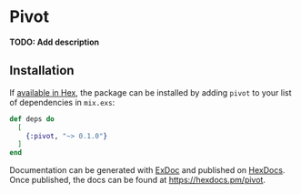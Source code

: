# Pivot

**TODO: Add description**

## Installation

If [available in Hex](https://hex.pm/docs/publish), the package can be installed
by adding `pivot` to your list of dependencies in `mix.exs`:

```elixir
def deps do
  [
    {:pivot, "~> 0.1.0"}
  ]
end
```

Documentation can be generated with [ExDoc](https://github.com/elixir-lang/ex_doc)
and published on [HexDocs](https://hexdocs.pm). Once published, the docs can
be found at <https://hexdocs.pm/pivot>.

